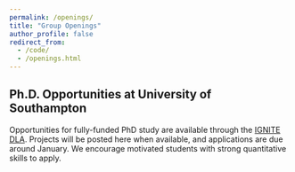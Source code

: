 ```yaml
---
permalink: /openings/
title: "Group Openings"
author_profile: false
redirect_from: 
  - /code/
  - /openings.html
---
```

## Ph.D. Opportunities at University of Southampton 

Opportunities for fully-funded PhD study are available through the [IGNITE DLA](https://ignite-dla.soton.ac.uk/). Projects will be posted here when available, and applications are due around January. We encourage motivated students with strong quantitative skills to apply. 

